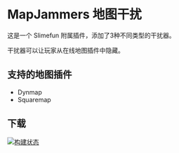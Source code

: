 # MapJammers 地图干扰

这是一个 Slimefun 附属插件，添加了3种不同类型的干扰器。

干扰器可以让玩家从在线地图插件中隐藏。

## 支持的地图插件

- Dynmap
- Squaremap

## 下载

[![构建状态](https://builds.guizhanss.com/api/badge/SlimefunGuguProject/MapJammers/main/latest)](https://builds.guizhanss.com/SlimefunGuguProject/MapJammers/main)
